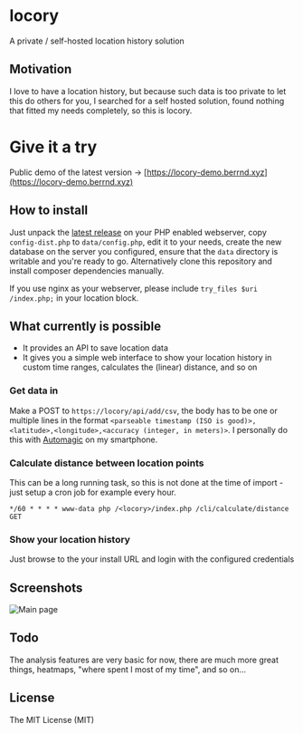 # locory
A private / self-hosted location history solution

## Motivation
I love to have a location history, but because such data is too private to let this do others for you, I searched for a self hosted solution, found nothing that fitted my needs completely, so this is locory.

# Give it a try
Public demo of the latest version &rarr; [https://locory-demo.berrnd.xyz](https://locory-demo.berrnd.xyz)

## How to install
Just unpack the [latest release](https://github.com/berrnd/locory/releases/latest) on your PHP enabled webserver, copy `config-dist.php` to `data/config.php`, edit it to your needs, create the new database on the server you configured, ensure that the `data` directory is writable and you're ready to go. Alternatively clone this repository and install composer dependencies manually.

If you use nginx as your webserver, please include `try_files $uri /index.php;` in your location block.

## What currently is possible
- It provides an API to save location data
- It gives you a simple web interface to show your location history in custom time ranges, calculates the (linear) distance, and so on

### Get data in
Make a POST to `https://locory/api/add/csv`, the body has to be one or multiple lines in the format `<parseable timestamp (ISO is good)>,<latitude>,<longitude>,<accuracy (integer, in meters)>`.
I personally do this with [Automagic](https://play.google.com/store/apps/details?id=ch.gridvision.ppam.androidautomagic) on my smartphone.

### Calculate distance between location points
This can be a long running task, so this is not done at the time of import - just setup a cron job for example every hour.

`*/60 * * * * www-data php /<locory>/index.php /cli/calculate/distance GET`

### Show your location history
Just browse to the your install URL and login with the configured credentials

## Screenshots
![Main page](https://github.com/berrnd/locory/raw/master/publication_assets/mainpage.png "Main page")

## Todo
The analysis features are very basic for now, there are much more great things, heatmaps, "where spent I most of my time", and so on...

## License
The MIT License (MIT)
